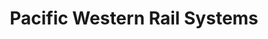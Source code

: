 ---
title: "Pacific Western Rail Systems"
url: /surrey/pacific-western-rail-systems/
shop: Sport
---